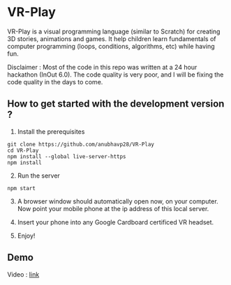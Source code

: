 # VR-Play

VR-Play is a visual programming language (similar to Scratch) for creating 3D stories, animations and games. It help children learn fundamentals of computer programming (loops, conditions, algorithms, etc) while having fun.

Disclaimer : Most of the code in this repo was written at a 24 hour hackathon (InOut 6.0). The code quality is very poor, and I will be fixing the code quality in the days to come. 

## How to get started with the development version ?

1. Install the prerequisites

```
git clone https://github.com/anubhavp28/VR-Play
cd VR-Play
npm install --global live-server-https
npm install
```

2. Run the server

```
npm start
```

3. A browser window should automatically open now, on your computer. Now point your mobile phone at the ip address of this local server. 

4. Insert your phone into any Google Cardboard certificed VR headset.

5. Enjoy!

## Demo 

Video : [link](https://www.youtube.com/watch?v=zCNRhh17PBA&feature=youtu.be)
